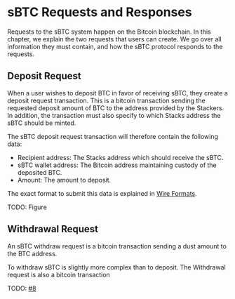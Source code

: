 # sBTC Requests and Responses
Requests to the sBTC system happen on the Bitcoin blockchain. In this chapter, we explain the two requests that users can create. We go over all information they must contain, and how the sBTC protocol responds to the requests.

## Deposit Request
When a user wishes to deposit BTC in favor of receiving sBTC, they create a deposit request transaction. This is a bitcoin transaction sending the requested deposit amount of BTC to the address provided by the Stackers. In addition, the transaction must also specify to which Stacks address the sBTC should be minted.

The sBTC deposit request transaction will therefore contain the following data:

* Recipient address: The Stacks address which should receive the sBTC.
* sBTC wallet address: The Bitcoin address maintaining custody of the deposited BTC.
* Amount: The amount to deposit.

The exact format to submit this data is explained in [Wire Formats](./sbtc-operations/wire-formats.md).

TODO: Figure

## Withdrawal Request
An sBTC withdraw request is a bitcoin transaction sending a dust amount to the BTC address.

To withdraw sBTC is slightly more complex than to deposit. The Withdrawal request is also a bitcoin transaction


TODO: [#8](https://github.com/stacks-network/sbtc-docs/issues/8)
